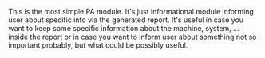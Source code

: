 This is the most simple PA module. It's just informational module informing
user about specific info via the generated report. It's useful in case you want
to keep some specific information about the machine, system, ... inside the
report or in case you want to inform user about something not so important
probably, but what could be possibly useful.
